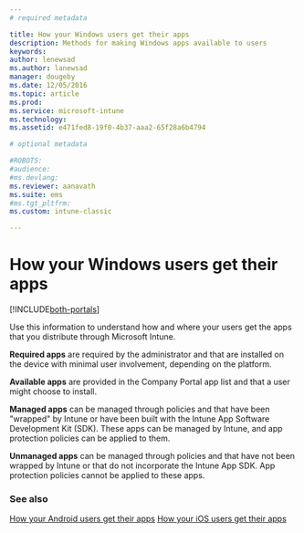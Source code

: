```yaml
---
# required metadata

title: How your Windows users get their apps
description: Methods for making Windows apps available to users
keywords:
author: lenewsad
ms.author: lanewsad
manager: dougeby
ms.date: 12/05/2016
ms.topic: article
ms.prod:
ms.service: microsoft-intune
ms.technology:
ms.assetid: e471fed8-19f0-4b37-aaa2-65f28a6b4794

# optional metadata

#ROBOTS:
#audience:
#ms.devlang:
ms.reviewer: aanavath
ms.suite: ems
#ms.tgt_pltfrm:
ms.custom: intune-classic

---
```



# How your Windows users get their apps

[!INCLUDE[both-portals](./includes/note-for-both-portals.md)]

Use this information to understand how and where your users get the apps that you distribute through Microsoft Intune.

**Required apps** are required by the administrator and that are installed on the device with minimal user involvement, depending on the platform.

**Available apps** are provided in the Company Portal app list and that a user might choose to install.

**Managed apps** can be managed through policies and that have been "wrapped" by Intune or have been built with the Intune App Software Development Kit (SDK). These apps can be managed by Intune, and app protection policies can be applied to them.

**Unmanaged apps** can be managed through policies and that have not been wrapped by Intune or that do not incorporate the Intune App SDK. App protection policies cannot be applied to these apps.

### See also
[How your Android users get their apps](end-user-apps-android.md)
[How your iOS users get their apps](end-user-apps-android.md)
